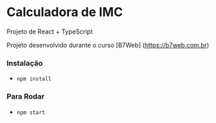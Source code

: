 # Calculadora de IMC

Projeto de React + TypeScript

Projeto desenvolvido durante o curso [B7Web]
(https://b7web.com.br)

### Instalação

- `npm install`

### Para Rodar

- `npm start`